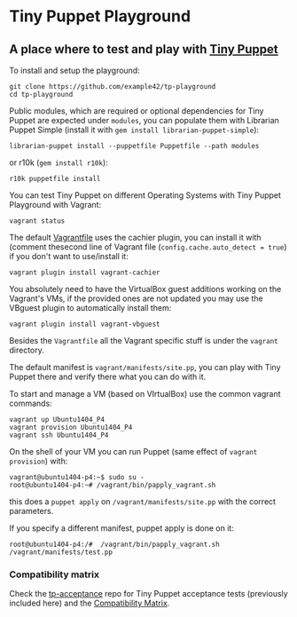 # Tiny Puppet Playground

## A place where to test and play with [Tiny Puppet](http://www.tiny-puppet.com)

To install and setup the playground:

    git clone https://github.com/example42/tp-playground
    cd tp-playground
    
Public modules, which are required or optional dependencies for Tiny Puppet are expected under ```modules```, you can populate them with Librarian Puppet Simple (install it with ```gem install librarian-puppet-simple```):

    librarian-puppet install --puppetfile Puppetfile --path modules

or r10k (```gem install r10k```):

    r10k puppetfile install

You can test Tiny Puppet on different Operating Systems with Tiny Puppet Playground with Vagrant:

    vagrant status

The default [Vagrantfile](https://github.com/example42/tp-playground/blob/master/Vagrantfile#L3) uses the cachier plugin, you can install it with (comment thesecond line of Vagrant file (```config.cache.auto_detect = true```) if you don't want to use/install it:

    vagrant plugin install vagrant-cachier

You absolutely need to have the VirtualBox guest additions working on the Vagrant's VMs, if the provided ones are not updated you may use the VBguest plugin to automatically install them:

    vagrant plugin install vagrant-vbguest

Besides the ```Vagrantfile``` all the Vagrant specific stuff is under the ```vagrant``` directory.

The default manifest is ```vagrant/manifests/site.pp```, you can play with Tiny Puppet there and verify there what you can do with it.

To start and manage a VM (based on VIrtualBox) use the common vagrant commands:

    vagrant up Ubuntu1404_P4
    vagrant provision Ubuntu1404_P4
    vagrant ssh Ubuntu1404_P4

On the shell of your VM you can run Puppet (same effect of ```vagrant provision```) with:

    vagrant@ubuntu1404-p4:~$ sudo su -
    root@ubuntu1404-p4:~# /vagrant/bin/papply_vagrant.sh

this does a ```puppet apply``` on ```/vagrant/manifests/site.pp``` with the correct parameters.

If you specify a different manifest, puppet apply is done on it:

    root@ubuntu1404-p4:/#  /vagrant/bin/papply_vagrant.sh /vagrant/manifests/test.pp 


### Compatibility matrix

Check the [tp-acceptance](https://github.com/example42/tp-acceptance) repo for Tiny Puppet acceptance tests (previously included here) and the [Compatibility Matrix](https://github.com/example42/tp-acceptance/blob/master/tests/app_summary.md).

